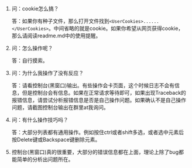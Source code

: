 1.  问：cookie怎么搞？
    
    答：如果你有种子文件，那么打开文件找到`<UserCookies>......</UserCookies>`。中间省略的就是cookie。如果你希望从网页获得cookie，那么请阅读readme.md中的使用提醒。

2.  问：怎么操作呢？

    答：自行摸索。

3.  问：为什么我操作了没有反应？

    答：请看控制台(黑窗口)输出。有些操作会卡页面，这个时候日志不会有信息，但是控制台会有信息。如果在正常请求等待即可，如果出现Traceback的报错信息，请尝试分析报错信息是否是自己操作问题。如果确认不是自己操作问题，请截图控制台输出在群里at我询问。

4.  问：有什么操作技巧吗？

    答：大部分列表都有通用操作。例如按住ctrl或者shift多选，或者选中元素后按Delete键或Backspace键删除元素。

5.  控制台(黑窗口)真的很重要，大部分的错误信息都在上面，理论上除了bug都能简单的分析出问题所在。
